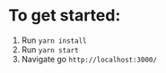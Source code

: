 # To get started:
1. Run `yarn install`
2. Run `yarn start`
3. Navigate go `http://localhost:3000/`
